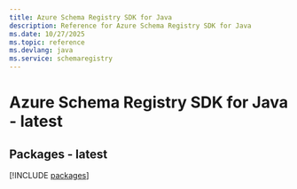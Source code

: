 ```yaml
---
title: Azure Schema Registry SDK for Java
description: Reference for Azure Schema Registry SDK for Java
ms.date: 10/27/2025
ms.topic: reference
ms.devlang: java
ms.service: schemaregistry
---
```

# Azure Schema Registry SDK for Java - latest
## Packages - latest
[!INCLUDE [packages](schema-registry-index.md)]